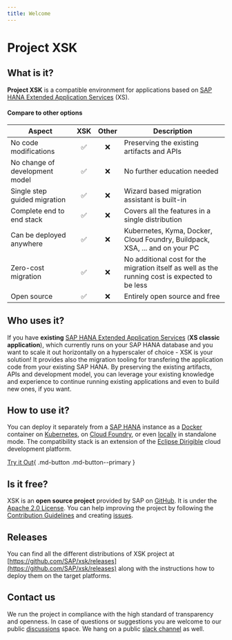 ```yaml
---
title: Welcome
---
```


Project XSK
===

## What is it?

**Project XSK** is a compatible environment for applications based on [SAP HANA Extended Application Services](https://help.sap.com/viewer/52715f71adba4aaeb480d946c742d1f6/2.0.03/en-US/a6c0749255d84a81a154a7fc87dd33ce.html) (XS).

#### Compare to other options

| Aspect                         | XSK  | Other  | Description |
| ------------------------------ |:----:| :-----:| -----------
| No code modifications          |  ✅  |    ❌   | Preserving the existing artifacts and APIs
| No change of development model |  ✅  |    ❌   | No further education needed
| Single step guided migration   |  ✅  |    ❌   | Wizard based migration assistant is built-in
| Complete end to end stack      |  ✅  |    ❌   | Covers all the features in a single distribution
| Can be deployed anywhere       |  ✅  |    ❌   | Kubernetes, Kyma, Docker, Cloud Foundry, Buildpack, XSA, ... and on your PC
| Zero-cost migration            |  ✅  |    ❌   | No additional cost for the migration itself as well as the running cost is expected to be less
| Open source                    |  ✅  |    ❌   | Entirely open source and free


## Who uses it?

If you have **existing** [SAP HANA Extended Application Services](https://help.sap.com/viewer/52715f71adba4aaeb480d946c742d1f6/2.0.03/en-US/a6c0749255d84a81a154a7fc87dd33ce.html) (**XS classic application**), which currently runs on your SAP HANA database and you want to scale it out horizontally on a hyperscaler of choice - XSK is your solution! It provides also the migration tooling for transfering the application code from your existing SAP HANA. By preserving the existing artifacts, APIs and development model, you can leverage your existing knowledge and experience to continue running existing applications and even to build new ones, if you want.

## How to use it?

You can deploy it separately from a [SAP HANA](https://www.sap.com/products/hana.html?btp=991d50bf-fa15-4979-ac4b-b280b0eb951f) instance as a [Docker](https://www.docker.com/) container on [Kubernetes](https://kubernetes.io/), on [Cloud Foundry](https://www.xsk.io/setup/cloud-foundry/), or even [locally](https://www.xsk.io/setup/) in standalone mode. The compatibility stack is an extension of the [Eclipse Dirigible](https://github.com/eclipse/dirigible) cloud development platform.

[Try it Out](https://xsk-trial.kneo.promart.shoot.canary.k8s-hana.ondemand.com/){ .md-button .md-button--primary }

## Is it free?

XSK is an **open source project** provided by SAP on [GitHub](https://github.com/SAP/xsk). It is under the [Apache 2.0 License](https://github.com/SAP/xsk/blob/main/LICENSE). You can help improving the project by following the [Contribution Guidelines](https://github.com/SAP/xsk/blob/main/CONTRIBUTING.md) and creating [issues](https://github.com/SAP/xsk/issues).

## Releases

You can find all the different distributions of XSK project at [https://github.com/SAP/xsk/releases](https://github.com/SAP/xsk/releases) along with the instructions how to deploy them on the target platforms.

## Contact us

We run the project in compliance with the high standard of transparency and openness. In case of questions or suggestions you are welcome to our public [discussions](https://github.com/SAP/xsk/discussions) space. We hang on a public [slack channel]((https://eclipse-dirigible.slack.com/archives/C01MV5PCF7X)) as well.

